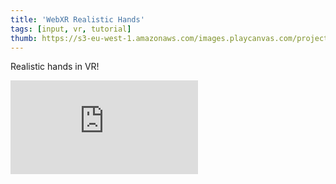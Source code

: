 ```yaml
---
title: 'WebXR Realistic Hands'
tags: [input, vr, tutorial]
thumb: https://s3-eu-west-1.amazonaws.com/images.playcanvas.com/projects/12/771952/F9B95C-image-75.jpg
---
```

Realistic hands in VR!
<div className="iframe-container">
    <iframe loading="lazy" src="https://playcanv.as/p/pG6tosLX/" title="WebXR Realistic Hands" webkitallowfullscreen="true" mozallowfullscreen="true" allow="autoplay" allowfullscreen="true" allowvr="" scrolling="no" frameborder="0" />
</div>
